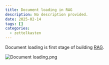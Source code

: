 ```yaml
---
title: Document loading in RAG
description: No description provided.
date: 2025-02-14
tags: []
categories:
  - zettelkasten
---
```


Document loading is first stage of building [RAG](RAG.md). 

![Document loading.png](assets/Document%20loading.png)

